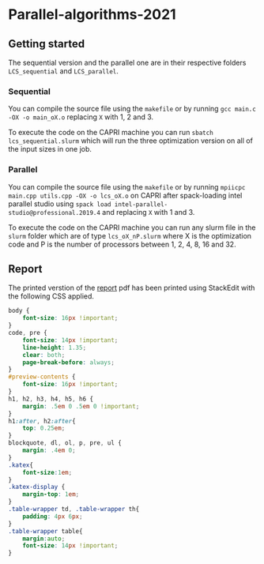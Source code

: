 # Parallel-algorithms-2021

## Getting started

The sequential version and the parallel one are in their respective folders `LCS_sequential` and `LCS_parallel`.

### Sequential

You can compile the source file using the `makefile` or by running `gcc main.c -OX -o main_oX.o` replacing `X` with 1, 2 and 3.

To execute the code on the CAPRI machine you can run `sbatch lcs_sequential.slurm` which will run the three optimization version on all of the input sizes in one job.

### Parallel

You can compile the source file using the `makefile` or by running `mpiicpc main.cpp utils.cpp -OX -o lcs_oX.o` on CAPRI after spack-loading intel parallel studio using `spack load intel-parallel-studio@professional.2019.4` and replacing `X` with 1 and 3.

To execute the code on the CAPRI machine you can run any slurm file in the `slurm` folder which are of type `lcs_oX_nP.slurm` where X is the optimization code and P is the number of processors between 1, 2, 4, 8, 16 and 32.

## Report

The printed verstion of the [report](report.md) pdf has been printed using StackEdit with the following CSS applied.

```css
body {
    font-size: 16px !important;
}
code, pre {
    font-size: 14px !important;
    line-height: 1.35;
    clear: both;
    page-break-before: always;
}
#preview-contents {
    font-size: 16px !important;
}
h1, h2, h3, h4, h5, h6 {
    margin: .5em 0 .5em 0 !important;
}
h1:after, h2:after{
    top: 0.25em;   
}
blockquote, dl, ol, p, pre, ul {
    margin: .4em 0;
}
.katex{
    font-size:1em;
}
.katex-display {
    margin-top: 1em;
}
.table-wrapper td, .table-wrapper th{
    padding: 4px 6px;   
}
.table-wrapper table{
    margin:auto;
    font-size: 14px !important;
}
```
